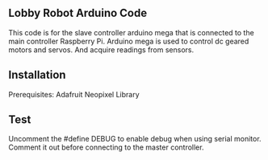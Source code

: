 ## Lobby Robot Arduino Code

This code is for the slave controller arduino mega that is connected to the main controller Raspberry Pi.
Arduino mega is used to control dc geared motors and servos. And acquire readings from sensors. 

## Installation

Prerequisites:
Adafruit Neopixel Library

## Test

Uncomment the #define DEBUG to enable debug when using serial monitor. Comment it out before connecting to the master controller.

